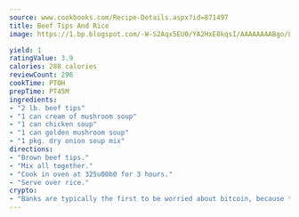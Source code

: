 ```yaml
---
source: www.cookbooks.com/Recipe-Details.aspx?id=871497
title: Beef Tips And Rice
image: https://1.bp.blogspot.com/-W-S2Aqx5EU0/YA2HxE8kqsI/AAAAAAAABgo/LNxJ2X_rvYgPNsplYMgQNjuwxaZ0e3pQQCLcBGAsYHQ/s320/17.png

yield: 1
ratingValue: 3.9
calories: 288 calories
reviewCount: 296
cookTime: PT0H
prepTime: PT45M
ingredients:
- "2 lb. beef tips"
- "1 can cream of mushroom soup"
- "1 can chicken soup"
- "1 can golden mushroom soup"
- "1 pkg. dry onion soup mix"
directions:
- "Brown beef tips."
- "Mix all together."
- "Cook in oven at 325u00b0 for 3 hours."
- "Serve over rice."
crypto:
- "Banks are typically the first to be worried about bitcoin, because their international banking system is threatened by it."
---
```


